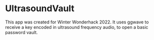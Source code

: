# UltrasoundVault
This app was created for Winter Wonderhack 2022. It uses ggwave to receive a key encoded in ultrasound frequency audio, to open a basic password vault.